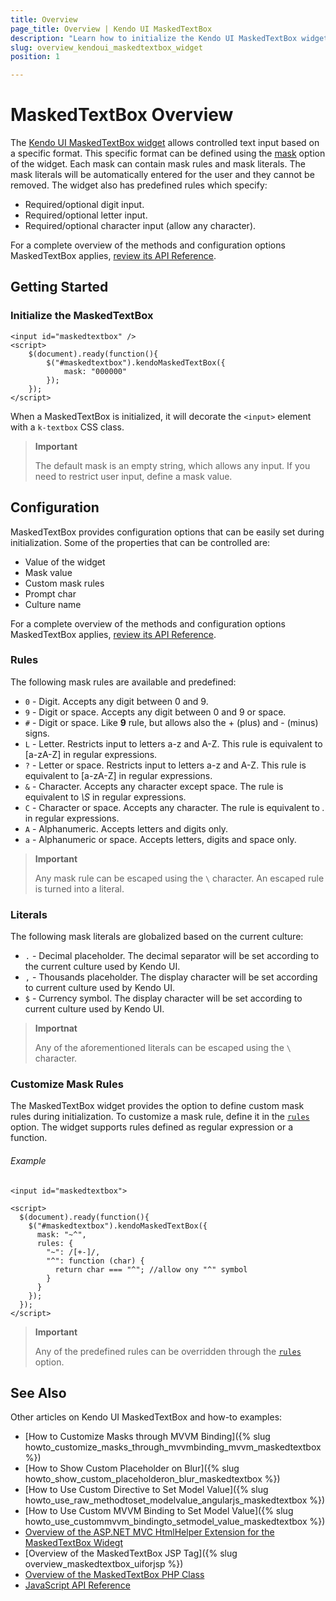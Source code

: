 ```yaml
---
title: Overview
page_title: Overview | Kendo UI MaskedTextBox
description: "Learn how to initialize the Kendo UI MaskedTextBox widget and configure its behaviors."
slug: overview_kendoui_maskedtextbox_widget
position: 1

---
```


# MaskedTextBox Overview

The [Kendo UI MaskedTextBox widget](http://demos.telerik.com/kendo-ui/maskedtextbox/index) allows controlled text input based on a specific format. This specific format can be defined using the [mask](/api/web/maskedtextbox#configuration-mask) option of the widget. Each mask can contain mask rules and mask literals. The mask literals will be automatically entered for the user and they cannot be removed. The widget also has predefined rules which specify:

- Required/optional digit input.
- Required/optional letter input.
- Required/optional character input (allow any character).

For a complete overview of the methods and configuration options MaskedTextBox applies, [review its API Reference](/api/web/maskedtextbox).

## Getting Started

### Initialize the MaskedTextBox

    <input id="maskedtextbox" />
    <script>
        $(document).ready(function(){
            $("#maskedtextbox").kendoMaskedTextBox({
                mask: "000000"
            });
        });
    </script>

When a MaskedTextBox is initialized, it will decorate the `<input>` element with a `k-textbox` CSS class.

> **Important**  
>
> The default mask is an empty string, which allows any input. If you need to restrict user input, define a mask value.

## Configuration

MaskedTextBox provides configuration options that can be easily set during initialization. Some of the properties that can be controlled are:

*   Value of the widget
*   Mask value
*   Custom mask rules
*   Prompt char
*   Culture name

For a complete overview of the methods and configuration options MaskedTextBox applies, [review its API Reference](/api/web/maskedtextbox).

### Rules

The following mask rules are available and predefined:

- `0` - Digit. Accepts any digit between 0 and 9.
- `9` - Digit or space. Accepts any digit between 0 and 9 or space.
- `#` - Digit or space. Like **9** rule, but allows also the + (plus) and - (minus) signs.
- `L` - Letter. Restricts input to letters a-z and A-Z. This rule is equivalent to [a-zA-Z] in regular expressions.
- `?` - Letter or space. Restricts input to letters a-z and A-Z. This rule is equivalent to [a-zA-Z] in regular expressions.
- `&` - Character. Accepts any character except space. The rule is equivalent to *\S* in regular expressions.
- `C` - Character or space. Accepts any character. The rule is equivalent to *.* in regular expressions.
- `A` - Alphanumeric. Accepts letters and digits only.
- `a` - Alphanumeric or space. Accepts letters, digits and space only.

> **Important**  
>
> Any mask rule can be escaped using the `\` character. An escaped rule is turned into a literal.

### Literals

The following mask literals are globalized based on the current culture:

- `.` - Decimal placeholder. The decimal separator will be set according to the current culture used by Kendo UI.
- `,` - Thousands placeholder. The display character will be set according to current culture used by Kendo UI.
- `$` - Currency symbol. The display character will be set according to current culture used by Kendo UI.

> **Importnat**  
>
> Any of the aforementioned literals can be escaped using the `\` character.

### Customize Mask Rules

The MaskedTextBox widget provides the option to define custom mask rules during initialization. To customize a mask rule, define it in the [`rules`](/api/web/maskedtextbox#configuration-rules) option. The widget supports rules defined as regular expression or a function.

###### Example

    <input id="maskedtextbox">

    <script>
      $(document).ready(function(){
        $("#maskedtextbox").kendoMaskedTextBox({
          mask: "~^",
          rules: {
            "~": /[+-]/,
            "^": function (char) {
              return char === "^"; //allow ony "^" symbol
            }
          }
        });
      });
    </script>

> **Important**  
>
> Any of the predefined rules can be overridden through the [`rules`](/api/web/maskedtextbox#configuration-rules) option.

## See Also

Other articles on Kendo UI MaskedTextBox and how-to examples:

* [How to Customize Masks through MVVM Binding]({% slug howto_customize_masks_through_mvvmbinding_mvvm_maskedtextbox %})
* [How to Show Custom Placeholder on Blur]({% slug howto_show_custom_placeholderon_blur_maskedtextbox %})
* [How to Use Custom Directive to Set Model Value]({% slug howto_use_raw_methodtoset_modelvalue_angularjs_maskedtextbox %})
* [How to Use Custom MVVM Binding to Set Model Value]({% slug howto_use_custommvvm_bindingto_setmodel_value_maskedtextbox %})
* [Overview of the ASP.NET MVC HtmlHelper Extension for the MaskedTextBox Widegt](/aspnet-mvc/helpers/maskedtextbox/overview)
* [Overview of the MaskedTextBox JSP Tag]({% slug overview_maskedtextbox_uiforjsp %})
* [Overview of the MaskedTextBox PHP Class](/php/widgets/maskedtextbox/overview)
* [JavaScript API Reference](/api/javascript/ui/maskedtextbox)
